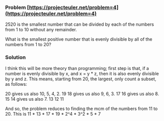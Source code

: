 ### Problem [https://projecteuler.net/problem=4](https://projecteuler.net/problem=4)

2520 is the smallest number that can be divided by each of the numbers from 1 to 10 without any remainder.

What is the smallest positive number that is evenly divisible by all of the numbers from 1 to 20?


### Solution

I think this will be more theory than programming; first step is that, if a number is evenly divisible by x, and x = y * z, then it is also evenly divisible by y and z.
This means, starting from 20, the largest, only count a subset, as follows:

20 gives us also 10, 5, 4, 2.
19
18 gives us also 9, 6, 3.
17
16 gives us also 8.
15
14 gives us also 7.
13
12
11

And so, the problem reduces to finding the mcm of the numbers from 11 to 20.
This is 11 * 13 * 17 * 19 * 2^4 * 3^2 * 5 * 7
